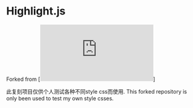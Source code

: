 # Highlight.js
Forked from [![Highlight.js](https://github.com/highlightjs/highlight.js)]

此复刻项目仅供个人测试各种不同style css而使用.
This forked repository is only been used to test my own style csses.
